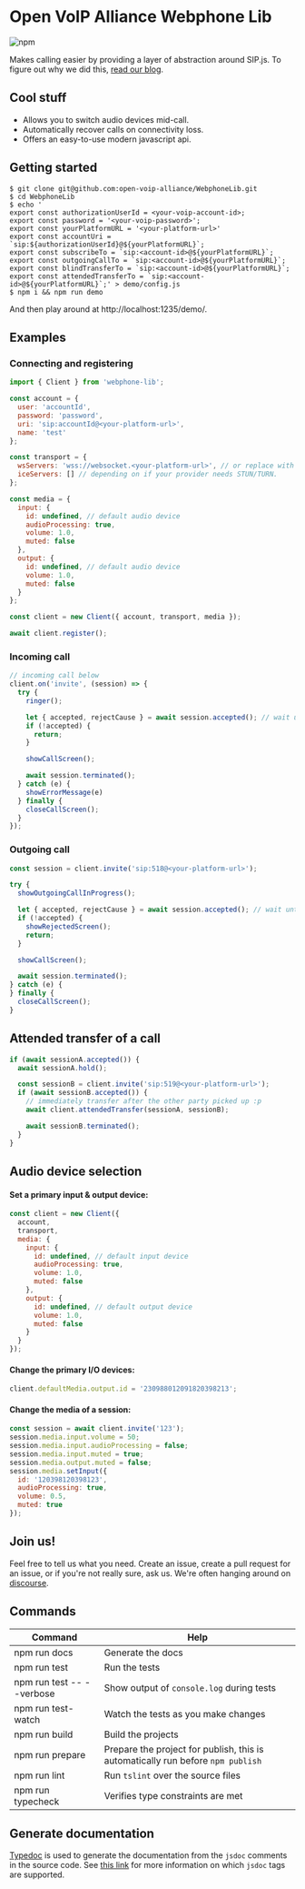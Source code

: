 # Open VoIP Alliance Webphone Lib

![npm](https://img.shields.io/npm/v/webphone-lib?style=flat-square)

Makes calling easier by providing a layer of abstraction around SIP.js. To figure out why we did this, [read our blog](https://openvoipalliance.org/link-to-blog).

## Cool stuff

- Allows you to switch audio devices mid-call.
- Automatically recover calls on connectivity loss.
- Offers an easy-to-use modern javascript api.

## Getting started

```
$ git clone git@github.com:open-voip-alliance/WebphoneLib.git
$ cd WebphoneLib
$ echo '
export const authorizationUserId = <your-voip-account-id>;
export const password = '<your-voip-password>';
export const yourPlatformURL = '<your-platform-url>'
export const accountUri = `sip:${authorizationUserId}@${yourPlatformURL}`;
export const subscribeTo = `sip:<account-id>@${yourPlatformURL}`;
export const outgoingCallTo = `sip:<account-id>@${yourPlatformURL}`;
export const blindTransferTo = `sip:<account-id>@${yourPlatformURL}`;
export const attendedTransferTo = `sip:<account-id>@${yourPlatformURL}`;' > demo/config.js
$ npm i && npm run demo
```

And then play around at http://localhost:1235/demo/.

## Examples

### Connecting and registering

```javascript
import { Client } from 'webphone-lib';

const account = {
  user: 'accountId',
  password: 'password',
  uri: 'sip:accountId@<your-platform-url>',
  name: 'test'
};

const transport = {
  wsServers: 'wss://websocket.<your-platform-url>', // or replace with your
  iceServers: [] // depending on if your provider needs STUN/TURN.
};

const media = {
  input: {
    id: undefined, // default audio device
    audioProcessing: true,
    volume: 1.0,
    muted: false
  },
  output: {
    id: undefined, // default audio device
    volume: 1.0,
    muted: false
  }
};

const client = new Client({ account, transport, media });

await client.register();
```

### Incoming call

```javascript
// incoming call below
client.on('invite', (session) => {
  try {
    ringer();

    let { accepted, rejectCause } = await session.accepted(); // wait until the call is picked up
    if (!accepted) {
      return;
    }

    showCallScreen();

    await session.terminated();
  } catch (e) {
    showErrorMessage(e)
  } finally {
    closeCallScreen();
  }
});
```

### Outgoing call

```javascript
const session = client.invite('sip:518@<your-platform-url>');

try {
  showOutgoingCallInProgress();

  let { accepted, rejectCause } = await session.accepted(); // wait until the call is picked up
  if (!accepted) {
    showRejectedScreen();
    return;
  }

  showCallScreen();

  await session.terminated();
} catch (e) {
} finally {
  closeCallScreen();
}
```

## Attended transfer of a call

```javascript
if (await sessionA.accepted()) {
  await sessionA.hold();

  const sessionB = client.invite('sip:519@<your-platform-url>');
  if (await sessionB.accepted()) {
    // immediately transfer after the other party picked up :p
    await client.attendedTransfer(sessionA, sessionB);

    await sessionB.terminated();
  }
}
```

## Audio device selection

#### Set a primary input & output device:

```javascript
const client = new Client({
  account,
  transport,
  media: {
    input: {
      id: undefined, // default input device
      audioProcessing: true,
      volume: 1.0,
      muted: false
    },
    output: {
      id: undefined, // default output device
      volume: 1.0,
      muted: false
    }
  }
});
```

#### Change the primary I/O devices:

```javascript
client.defaultMedia.output.id = '230988012091820398213';
```

#### Change the media of a session:

```javascript
const session = await client.invite('123');
session.media.input.volume = 50;
session.media.input.audioProcessing = false;
session.media.input.muted = true;
session.media.output.muted = false;
session.media.setInput({
  id: '120398120398123',
  audioProcessing: true,
  volume: 0.5,
  muted: true
});
```

## Join us!

Feel free to tell us what you need. Create an issue, create a pull request for an issue, or if you're not really sure, ask us. We're often hanging around on [discourse](https://discourse.openvoipalliance.org/).

## Commands

| Command                   | Help                                                                            |
| ------------------------- | ------------------------------------------------------------------------------- |
| npm run docs              | Generate the docs                                                               |
| npm run test              | Run the tests                                                                   |
| npm run test -- --verbose | Show output of `console.log` during tests                                       |
| npm run test-watch        | Watch the tests as you make changes                                             |
| npm run build             | Build the projects                                                              |
| npm run prepare           | Prepare the project for publish, this is automatically run before `npm publish` |
| npm run lint              | Run `tslint` over the source files                                              |
| npm run typecheck         | Verifies type constraints are met                                               |

## Generate documentation

[Typedoc](https://typedoc.org/guides/doccomments/) is used to generate the
documentation from the `jsdoc` comments in the source code. See [this
link](https://typedoc.org/guides/doccomments/) for more information on which
`jsdoc` tags are supported.
